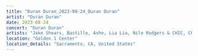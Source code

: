 ```yaml
---
title: "Duran Duran_2023-08-24_Duran Duran"
artist: "Duran Duran"
date: 2023-08-24
concert: "Duran Duran"
artists: "Jake Shears, Bastille, Ashe, Lia Lia, Nile Rodgers & CHIC, Chic, Arden Jones, Duran Duran, Álvaro Díaz"
location: "Golden 1 Center"
location_details: "Sacramento, CA, United States"
---
```

